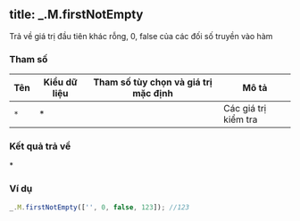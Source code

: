 title: _.M.firstNotEmpty
-----

Trả về giá trị đầu tiên khác rỗng, 0, false của các đối số truyền vào hàm

### Tham số
<table class="table table-striped">
    <thead>
    <tr>
        <th>Tên</th>
        <th>Kiểu dữ liệu</th>
        <th>Tham số tùy chọn và giá trị mặc định</th>
        <th>Mô tả</th>
    </tr>
    </thead>
    <tbody>
    <tr>
        <td><code>*</code></td>
        <td>*</td>
        <td></td>
        <td>Các giá trị kiểm tra</td>
    </tr>
    </tbody>
</table>

### Kết quả trả về
<dl class="dl-horizontal">
    <dt>*</dt>
    <dd></dd>
</dl>

### Ví dụ
```js
_.M.firstNotEmpty(['', 0, false, 123]); //123
```